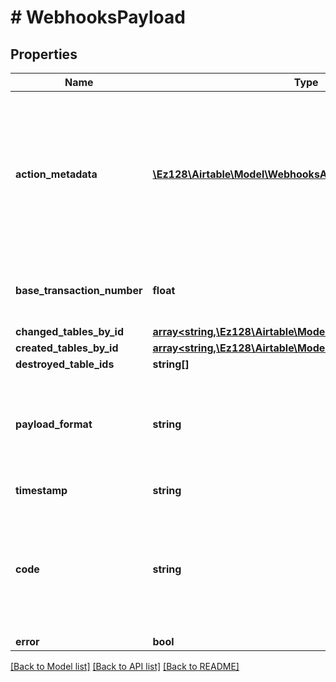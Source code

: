 # # WebhooksPayload

## Properties

Name | Type | Description | Notes
------------ | ------------- | ------------- | -------------
**action_metadata** | [**\Ez128\Airtable\Model\WebhooksAction**](WebhooksAction.md) | The action responsible for the change. We may add additional sources or source metadata in the future and this will not be considered a breaking change. API consumers are expected to handle unknown sources gracefully. |
**base_transaction_number** | **float** | A number which can be used to determine all changes within a transaction. |
**changed_tables_by_id** | [**array<string,\Ez128\Airtable\Model\WebhooksTableChanged>**](WebhooksTableChanged.md) |  | [optional]
**created_tables_by_id** | [**array<string,\Ez128\Airtable\Model\WebhooksTableCreated>**](WebhooksTableCreated.md) |  | [optional]
**destroyed_table_ids** | **string[]** |  | [optional]
**payload_format** | **string** | The payload format&#39;s version number. This is currently just v0, but it may be increased in the future for breaking payload changes. |
**timestamp** | **string** | The time the action occurred. |
**code** | **string** | Additional error codes may be introduced, and will not be considered a breaking change.  In addition &#x60;INTERNAL_ERROR&#x60; can be returned if an internal error is encountered |
**error** | **bool** |  |

[[Back to Model list]](../../README.md#models) [[Back to API list]](../../README.md#endpoints) [[Back to README]](../../README.md)

